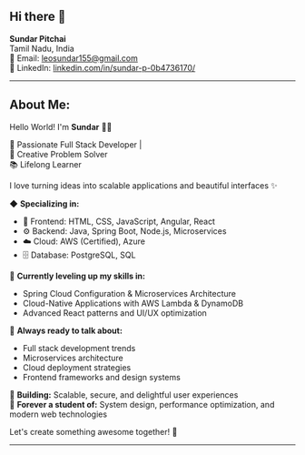 ## Hi there 👋

**Sundar Pitchai**  
Tamil Nadu, India  
📧 Email: leosundar155@gmail.com  
💼 LinkedIn: [linkedin.com/in/sundar-p-0b4736170/](https://linkedin.com/in/sundar-p-0b4736170/)

---

## About Me:

Hello World! I'm **Sundar** 👨‍💻

🚀 Passionate Full Stack Developer |  
🎯 Creative Problem Solver  
📚 Lifelong Learner  

I love turning ideas into scalable applications and beautiful interfaces ✨

◆ **Specializing in:**
- 🎨 Frontend: HTML, CSS, JavaScript, Angular, React
- ⚙️ Backend: Java, Spring Boot, Node.js, Microservices  
- ☁️ Cloud: AWS (Certified), Azure
- 🗄️ Database: PostgreSQL, SQL

🚀 **Currently leveling up my skills in:**
- Spring Cloud Configuration & Microservices Architecture
- Cloud-Native Applications with AWS Lambda & DynamoDB
- Advanced React patterns and UI/UX optimization

💬 **Always ready to talk about:**
- Full stack development trends
- Microservices architecture
- Cloud deployment strategies
- Frontend frameworks and design systems

🎯 **Building:** Scalable, secure, and delightful user experiences  
📖 **Forever a student of:** System design, performance optimization, and modern web technologies

Let's create something awesome together! 🚀

---

<!--
**Sundarleo11/Sundarleo11** is a ✨ _special_ ✨ repository because its `README.md` (this file) appears on your GitHub profile.

Here are some ideas to get you started:

- 🔭 I'm currently working on the SWIFT platform at Cognizant
- 🌱 I'm currently learning Cloud-Native Architecture and Advanced Spring Boot
- 👯 I'm looking to collaborate on Full Stack and Cloud projects
- 🤔 I'm looking for help with Microservices optimization
- 💬 Ask me about Angular, React, Spring Boot, AWS
- 📫 How to reach me: leosundar155@gmail.com
- 😄 Pronouns: He/Him
- ⚡ Fun fact: I've built everything from console apps to cloud-native solutions!
-->
